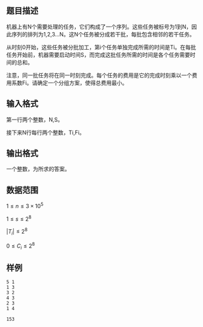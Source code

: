 ## 题目描述

机器上有N个需要处理的任务，它们构成了一个序列。这些任务被标号为1到N，因此序列的排列为1,2,3...N。这N个任务被分成若干批，每批包含相邻的若干任务。

从时刻0开始，这些任务被分批加工，第i个任务单独完成所需的时间是Ti。在每批任务开始前，机器需要启动时间S，而完成这批任务所需的时间是各个任务需要时间的总和。

注意，同一批任务将在同一时刻完成。每个任务的费用是它的完成时刻乘以一个费用系数Fi。请确定一个分组方案，使得总费用最小。

## 输入格式

第一行两个整数，N,S。

接下来N行每行两个整数，Ti,Fi。

## 输出格式

一个整数，为所求的答案。

## 数据范围

$1 \leq n \leq 3 \times 10^5$

$1 \leq s \leq 2^8$

$|T_i| \leq 2^8$

$0 \leq C_i \leq 2^8$

## 样例

```input1
5 1
1 3
3 2
4 3
2 3
1 4
```

```output1
153
```
